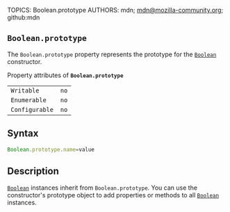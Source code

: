 TOPICS: Boolean.prototype
AUTHORS: mdn; mdn@mozilla-community.org; github:mdn

## `Boolean.prototype`

The `Boolean.prototype` property represents the prototype for the [`Boolean`](/en/webfrontend/Boolean_Object)
constructor.

Property attributes of **`Boolean.prototype`**

|  |  |
| :--- | :--- |
| `Writable` | `no` |
| `Enumerable` | `no` |
| `Configurable` | `no` |

## Syntax

```javascript
Boolean.prototype.name=value
```

## Description

[`Boolean`](/en/webfrontend/Boolean_Object) instances inherit from `Boolean.prototype`. You can use
the constructor's prototype object to add properties or methods to all
[`Boolean`](/en/webfrontend/Boolean_Object) instances.
